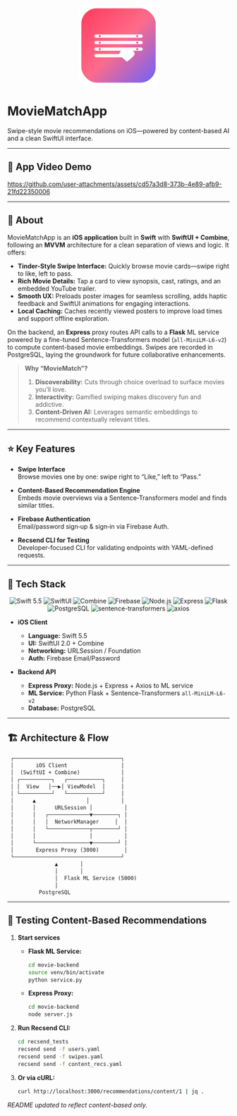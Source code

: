 <div align="center">
  <img src="docs/assets/app_icon.png" width="180" alt="MovieMatch Icon"/>
</div>

# MovieMatchApp

Swipe-style movie recommendations on iOS—powered by content-based AI and a clean SwiftUI interface.

---

## 📸 App Video Demo




https://github.com/user-attachments/assets/cd57a3d8-373b-4e89-afb9-21fd22350006


---

## 📖 About

MovieMatchApp is an **iOS application** built in **Swift** with **SwiftUI + Combine**, following an **MVVM** architecture for a clean separation of views and logic. It offers:

- **Tinder-Style Swipe Interface:** Quickly browse movie cards—swipe right to like, left to pass.
- **Rich Movie Details:** Tap a card to view synopsis, cast, ratings, and an embedded YouTube trailer.
- **Smooth UX:** Preloads poster images for seamless scrolling, adds haptic feedback and SwiftUI animations for engaging interactions.
- **Local Caching:** Caches recently viewed posters to improve load times and support offline exploration.

On the backend, an **Express** proxy routes API calls to a **Flask** ML service powered by a fine-tuned Sentence-Transformers model (`all-MiniLM-L6-v2`) to compute content-based movie embeddings. Swipes are recorded in PostgreSQL, laying the groundwork for future collaborative enhancements.

> **Why “MovieMatch”?**
> 1. **Discoverability:** Cuts through choice overload to surface movies you’ll love.  
> 2. **Interactivity:** Gamified swiping makes discovery fun and addictive.  
> 3. **Content-Driven AI:** Leverages semantic embeddings to recommend contextually relevant titles.

---

## ⭐ Key Features

- **Swipe Interface**  
  Browse movies one by one: swipe right to “Like,” left to “Pass.”

- **Content-Based Recommendation Engine**  
  Embeds movie overviews via a Sentence‑Transformers model and finds similar titles.

- **Firebase Authentication**  
  Email/password sign‑up & sign‑in via Firebase Auth.

- **Recsend CLI for Testing**  
  Developer-focused CLI for validating endpoints with YAML-defined requests.

---

## 🧰 Tech Stack

<p align="center">
  <img src="https://img.shields.io/badge/Swift-5.5-orange.svg" alt="Swift 5.5"/>
  <img src="https://img.shields.io/badge/SwiftUI-2.0-purple.svg" alt="SwiftUI"/>
  <img src="https://img.shields.io/badge/Combine-1.0-lightgrey.svg" alt="Combine"/>
  <img src="https://img.shields.io/badge/Firebase-9.x-blue.svg" alt="Firebase"/>
  <img src="https://img.shields.io/badge/Node.js-18.0-green.svg" alt="Node.js"/>
  <img src="https://img.shields.io/badge/Express-4.x-lightgrey.svg" alt="Express"/>
  <img src="https://img.shields.io/badge/Flask-2.1-grey.svg" alt="Flask"/>
  <img src="https://img.shields.io/badge/PostgreSQL-14.4-blue.svg" alt="PostgreSQL"/>
  <img src="https://img.shields.io/badge/Sentence--Transformers-orange.svg" alt="sentence-transformers"/>
  <img src="https://img.shields.io/badge/axios-1.x-blue.svg" alt="axios"/>
</p>

- **iOS Client**  
  - **Language:** Swift 5.5  
  - **UI:** SwiftUI 2.0 + Combine  
  - **Networking:** URLSession / Foundation  
  - **Auth:** Firebase Email/Password

- **Backend API**  
  - **Express Proxy:** Node.js + Express + Axios to ML service  
  - **ML Service:** Python Flask + Sentence-Transformers `all-MiniLM-L6-v2`  
  - **Database:** PostgreSQL

---

## 🏗 Architecture & Flow

```text
 ┌──────────────────────────────────┐
 │       iOS Client                 │
 │  (SwiftUI + Combine)             │
 │ ┌──────────┐   ┌───────────┐     │
 │ │  View   │──▶│ ViewModel  │     │
 │ └──────────┘   └───────────┘     │
 │      ▲                │          │
 │      │      URLSession │          │
 │      │   ┌─────────────▼────────┐ │
 │      │   │  NetworkManager     │  │
 │      │   └─────────────┬────────┘ │
 │      │                 │          │
 │      └─────────────────▼────────┘ │
 │       Express Proxy (3000)        │
 └──────────────────────────────────┘
               ▲       │             
               │       │             
               │  Flask ML Service (5000)
               │                       
          PostgreSQL                   
```

---

## 🧪 Testing Content-Based Recommendations

1. **Start services**  
   - **Flask ML Service:**
     ```bash
     cd movie-backend
     source venv/bin/activate
     python service.py
     ```  
   - **Express Proxy:**
     ```bash
     cd movie-backend
     node server.js
     ```

2. **Run Recsend CLI:**
   ```bash
   cd recsend_tests
   recsend send -f users.yaml
   recsend send -f swipes.yaml
   recsend send -f content_recs.yaml
   ```

3. **Or via cURL:**
   ```bash
   curl http://localhost:3000/recommendations/content/1 | jq .
   ```

*README updated to reflect content-based only.*
